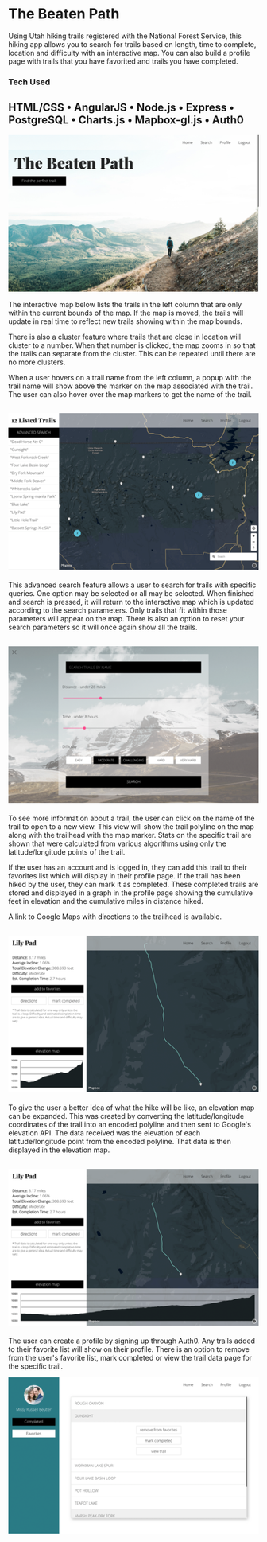 # The Beaten Path

Using Utah hiking trails registered with the National Forest Service, this hiking app allows you to search for trails based on length, time to complete, location and difficulty with an interactive map. You can also build a profile page with trails that you have favorited and trails you have completed.

### Tech Used
 HTML/CSS  •  AngularJS  •  Node.js  •  Express  •  PostgreSQL  •  Charts.js  •  Mapbox-gl.js  •  Auth0
---
![1](/readme-images/home-page.png)

The interactive map below lists the trails in the left column that are only within the current bounds of the map. If the map is moved, the trails will update in real time to reflect new trails showing within the map bounds.

There is also a cluster feature where trails that are close in location will cluster to a number. When that number is clicked, the map zooms in so that the trails can separate from the cluster. This can be repeated until there are no more clusters.

When a user hovers on a trail name from the left column, a popup with the trail name will show above the marker on the map associated with the trail. The user can also hover over the map markers to get the name of the trail.

![2](/readme-images/trails-map.png)
---
This advanced search feature allows a user to search for trails with specific queries. One option may be selected or all may be selected. When finished and search is pressed, it will return to the interactive map which is updated according to the search parameters. Only trails that fit within those parameters will appear on the map. There is also an option to reset your search parameters so it will once again show all the trails.

![3](/readme-images/trail-search.png)
---
To see more information about a trail, the user can click on the name of the trail to open to a new view. This view will show the trail polyline on the map along with the trailhead with the map marker. Stats on the specific trail are shown that were calculated from various algorithms using only the latitude/longitude points of the trail. 

If the user has an account and is logged in, they can add this trail to their favorites list which will display in their profile page. If the trail has been hiked by the user, they can mark it as completed. These completed trails are stored and displayed in a graph in the profile page showing the cumulative feet in elevation and the cumulative miles in distance hiked.  

A link to Google Maps with directions to the trailhead is available.

![4](/readme-images/trail-data.png)
---
To give the user a better idea of what the hike will be like, an elevation map can be expanded. This was created by converting the latitude/longitude coordinates of the trail into an encoded polyline and then sent to Google's elevation API. The data received was the elevation of each latitude/longitude point from the encoded polyline. That data is then displayed in the elevation map.

![5](/readme-images/elevation-map.png)
---
The user can create a profile by signing up through Auth0. Any trails added to their favorite list will show on their profile. There is an option to remove from the user's favorite list, mark completed or view the trail data page for the specific trail. 

![6](/readme-images/profile-page.png)



